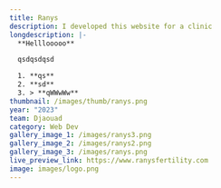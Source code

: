 ```yaml
---
title: Ranys
description: I developed this website for a clinic
longdescription: |-
  **Helllooooo**

  qsdqsdqsd

  1. **qs**
  2. **sd**
  3. > **qWWwWw**
thumbnail: /images/thumb/ranys.png
year: "2023"
team: Djaouad
category: Web Dev
gallery_image_1: /images/ranys3.png
gallery_image_2: /images/ranys2.png
gallery_image_3: /images/ranys.png
live_preview_link: https://www.ranysfertility.com
image: images/logo.png
---
```

